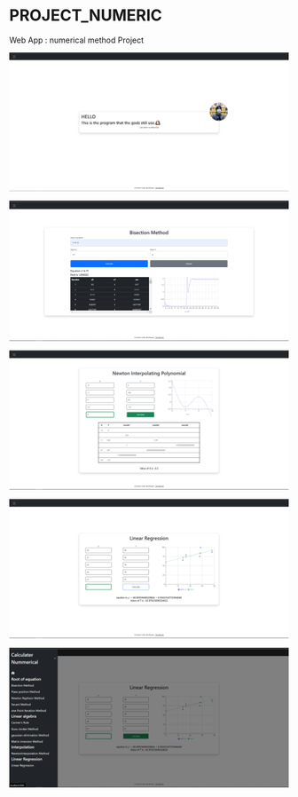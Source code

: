 # PROJECT_NUMERIC

Web App : numerical method Project 

![](https://github.com/ZXINNATTAPAT/PROJECT_NUMERIC/blob/main/PNG/Screenshot%20(317).png)

![](https://github.com/ZXINNATTAPAT/PROJECT_NUMERIC/blob/main/PNG/Screenshot%20(318).png)

![](https://github.com/ZXINNATTAPAT/PROJECT_NUMERIC/blob/main/PNG/Screenshot%20(319).png)

![](https://github.com/ZXINNATTAPAT/PROJECT_NUMERIC/blob/main/PNG/Screenshot%20(320).png)

![](https://github.com/ZXINNATTAPAT/PROJECT_NUMERIC/blob/main/PNG/Screenshot%20(321).png)
